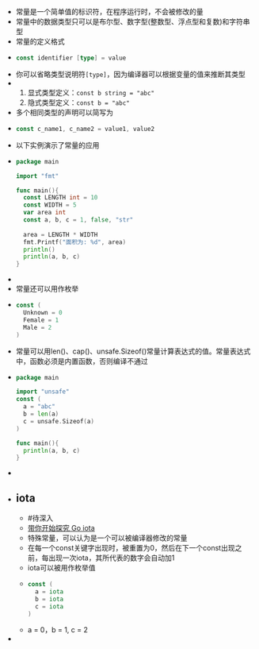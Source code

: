 - 常量是一个简单值的标识符，在程序运行时，不会被修改的量
- 常量中的数据类型只可以是布尔型、数字型(整数型、浮点型和复数)和字符串型
- 常量的定义格式
- ```go
  const identifier [type] = value
  ```
- 你可以省略类型说明符`[type]`，因为编译器可以根据变量的值来推断其类型
- 1. 显式类型定义：`const b string = "abc"`
  2. 隐式类型定义：`const b = "abc"`
- 多个相同类型的声明可以简写为
- ```go
  const c_name1, c_name2 = value1, value2
  ```
- 以下实例演示了常量的应用
- ```go
  package main
  
  import "fmt"
  
  func main(){
    const LENGTH int = 10
    const WIDTH = 5
    var area int
    const a, b, c = 1, false, "str"
    
    area = LENGTH * WIDTH
    fmt.Printf("面积为: %d", area)
    println()
    println(a, b, c)
  }
  ```
-
- 常量还可以用作枚举
- ```go
  const (
    Unknown = 0
    Female = 1
    Male = 2
  )
  ```
- 常量可以用len()、cap()、unsafe.Sizeof()常量计算表达式的值。常量表达式中，函数必须是内置函数，否则编译不通过
- ```go
  package main
  
  import "unsafe"
  const (
    a = "abc"
    b = len(a)
    c = unsafe.Sizeof(a)
  )
  
  func main(){
    println(a, b, c)
  }
  ```
-
- ## iota
	- #待深入
	- [带你开始探究 Go iota](https://maiyang.me/post/2021-04-20-deep-dive-iota-in-go/)
	- 特殊常量，可以认为是一个可以被编译器修改的常量
	- 在每一个const关键字出现时，被重置为0，然后在下一个const出现之前，每出现一次iota，其所代表的数字会自动加1
	- iota可以被用作枚举值
	- ```go
	  const (
	    a = iota
	    b = iota
	    c = iota
	  )
	  ```
	- a = 0，b = 1, c = 2
-
